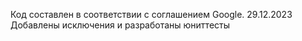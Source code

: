 Код составлен в соответствии с соглашением Google.
29.12.2023 Добавлены исключения и разработаны юниттесты
